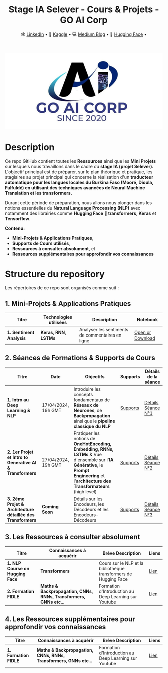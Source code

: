 <div align="center">
  <h1> Stage IA Selever - Cours & Projets - GO AI Corp</h1>
  <p align="center">
    🕸 <a href="https://www.linkedin.com/in/anyantudre">LinkedIn</a> • 
    📙 <a href="https://www.kaggle.com/waalbannyantudre">Kaggle</a> • 
    💻 <a href="https://anyantudre.medium.com/">Medium Blog</a> • 
    🤗 <a href="https://huggingface.co/anyantudre">Hugging Face</a> • 
  </p>
</div>
<br/>

<a href=""> <img src="img/goaicorp-logo2.jpg" alt="Open In "></a>

# Description

Ce repo GitHub contient toutes les **Ressources** ainsi que les **Mini Projets** sur lesquels nous travaillons dans le cadre du **stage IA (projet Selever).**
L'objectif principal est de préparer, sur le plan théorique et pratique, les stagiaires au projet principal qui concerne la réalisation d'un **traducteur automatique pour les langues locales du Burkina Faso (Mooré, Dioula, Fulfuldé) en utilisant des techniques avancées de Neural Machine Translation et les transformers.**

Durant cette période de préparation, nous allons nous plonger dans les notions essentielles du **Natural Language Processing (NLP)** avec notamment des librairies comme **Hugging Face 🤗 transformers**, **Keras** et **Tensorflow**. 

**Contenu:**
-  **Mini-Projets & Applications Pratiques**, 
-  **Supports de Cours utilisés**,
-  **Ressources à consulter absolument**, et
-  **Ressources supplémentaires pour approfondir vos connaissances**



# Structure du repository

Les répertoires de ce repo sont organisés comme suit :  

## 1. Mini-Projets & Applications Pratiques

| Titre | Technologies utilisées | Description  | Notebook |
|---------|--------------------|-------------------------------|----------------------------------------------------------|
| **1. Sentiment Analysis** |  **Keras, RNN, LSTMs** | Analyser les sentiments de commentaires en ligne | [Open or Download](https://github.com/ANYANTUDRE/Stage-IA-Selever-GO-AI-Corp/blob/main/Notebooks%20Mini%20Projets/01.%201er%20Mini%20Projet%20-%20Sentiment%20Analysis%20with%20Keras.ipynb) |



## 2. Séances de Formations & Supports de Cours

| Titre | Date | Objectifs | Supports | Détails de la séance |
|---------|---------|-------------------|--------------------------------|----------------------------| 
| **1. Intro au Deep Learning & NLP** | 17/04/2024, 19h GMT | Introduire les concepts fondamentaux de **Réseaux de Neurones**, de **Backpropagation** ainsi que le **pipeline classique du NLP** | [Supports](https://github.com/ANYANTUDRE/Stage-IA-Selever-GO-AI-Corp/tree/main/02.%20Supports%20de%20Cours%20-%20Formations/01.%20S%C3%A9ance%201)| [Détails Séance N°1](https://github.com/ANYANTUDRE/Stage-IA-Selever-GO-AI-Corp/blob/main/Supports%20de%20Cours%20-%20Formations/01.%20S%C3%A9ance%201/D%C3%A9tails%20de%20la%20s%C3%A9ance%201%20-%20Intro%20au%20NLP%20%26%20Rappels%20Deep%20Learning.md) |
| **2. 1er Projet et Intro to Generative AI & Transformers** | 27/04/2024, 19h GMT | Pratiquer les notions de **OneHotEncoding, Embedding, RNNs, LSTMs** & Vue d'ensemble sur l'**IA Générative**, le **Prompt Engineering** et l'**architecture des Transformateurs** (high level) | [Supports](https://github.com/ANYANTUDRE/Stage-IA-Selever-GO-AI-Corp/tree/main/Supports%20de%20Cours%20-%20Formations/02.%20S%C3%A9ance%202) | [Détails Séance N°2](https://github.com/ANYANTUDRE/Stage-IA-Selever-GO-AI-Corp/blob/main/Supports%20de%20Cours%20-%20Formations/02.%20S%C3%A9ance%202/D%C3%A9tails%20S%C3%A9ance%20N%C2%B02%20-%201er%20Projet%20et%20Intro%20to%20Generative%20AI%20%26%20Transformers.md) | 
| **3. 2ème Projet & Architecture détaillée des Transformers** | **Coming Soon** | Détails sur les Encodeurs, les Décodeurs et les Encodeurs-Décodeurs  | [Supports](https://github.com/ANYANTUDRE/Stage-IA-Selever-GO-AI-Corp/tree/main/Supports%20de%20Cours%20-%20Formations/03.%20S%C3%A9ance%203) | [Détails Séance N°3](https://github.com/ANYANTUDRE/Stage-IA-Selever-GO-AI-Corp/blob/main/Supports%20de%20Cours%20-%20Formations/03.%20S%C3%A9ance%203/D%C3%A9tails%20S%C3%A9ance%20N%C2%B03%20-%202%C3%A8me%20Projet%20%26%20Architecture%20d%C3%A9taill%C3%A9e%20des%20Transformers.md) |



## 3. Les Ressources à consulter absolument

| Titre | Connaissances à acquérir | Brève Description  | Liens |
|---------|--------------------|-------------------------------|----------------------------------------------------------|
| **1. NLP Course on Hugging Face** |  **Transformers** | Cours sur le NLP et la bibliothèque transformers de Hugging Face| [Lien](https://github.com/ANYANTUDRE/NLP-Course-Hugging-Face) |
| **2. Formation FIDLE** | **Maths & Backpropagation, CNNs, RNNs, Transformers, GNNs etc...**  | Formation d'Introduction au Deep Learning sur Youtube | [Lien](https://www.youtube.com/playlist?list=PLlI0-qAzf2SZQ_ZRAh4u4zbb-MQHOW7IZ) |



## 4.  Les Ressources supplémentaires pour approfondir vos connaissances

| Titre | Connaissances à acquérir | Brève Description  | Liens |
|---------|--------------------|-------------------------------|------------------------|
| **1. Formation FIDLE** | **Maths & Backpropagation, CNNs, RNNs, Transformers, GNNs etc...**  | Formation d'Introduction au Deep Learning sur Youtube | [Lien](https://www.youtube.com/playlist?list=PLlI0-qAzf2SZQ_ZRAh4u4zbb-MQHOW7IZ) |
